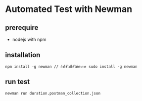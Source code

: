 # Automated Test with Newman

## prerequire
- nodejs with npm

## installation
```
npm install -g newman // ถ้าใช้ไม่ได้ให้ทำการ sudo install -g newman
```

## run test
```
newman run duration.postman_collection.json
```
